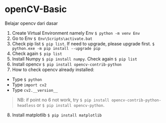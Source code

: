# openCV-Basic

Belajar opencv dari dasar

1. Create Virtual Environment namely Env `$ python -m venv Env`
2. Go to Env `$ Env\Scripts\activate.bat`
3. Check pip list `$ pip list`. If need to upgrade, please upgrade first. `$ python.exe -m pip install --upgrade pip`
4. Check again `$ pip list`
5. Install Numpy `$ pip install numpy`. Check again `$ pip list`
6. Install opencv `$ pip install opencv-contrib-python`
7. How to check opencv already installed:

- Type `$ python`
- Type `import cv2`
- Type `cv2.__version__`

> NB: if point no 6 not work, try `$ pip install opencv-contrib-python-headless` or `$ pip install opencv-python`.

8. Install matplotlib `$ pip install matplotlib`
